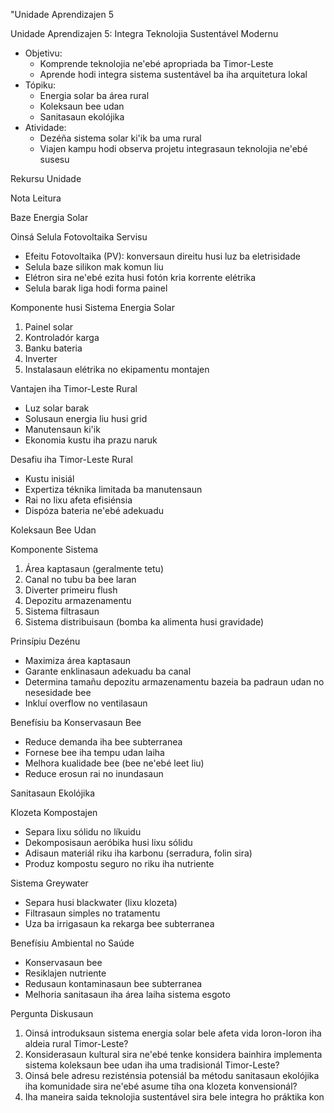 "Unidade Aprendizajen 5

Unidade Aprendizajen 5: Integra Teknolojia Sustentável Modernu
- Objetivu:
  * Komprende teknolojia ne'ebé apropriada ba Timor-Leste
  * Aprende hodi integra sistema sustentável ba iha arquitetura lokal
- Tópiku:
  * Energia solar ba área rural
  * Koleksaun bee udan
  * Sanitasaun ekolójika
- Atividade:
  * Dezéña sistema solar ki'ik ba uma rural
  * Viajen kampu hodi observa projetu integrasaun teknolojia ne'ebé susesu

Rekursu Unidade

Nota Leitura

Baze Energia Solar

Oinsá Selula Fotovoltaika Servisu
- Efeitu Fotovoltaika (PV): konversaun direitu husi luz ba eletrisidade
- Selula baze silikon mak komun liu
- Elétron sira ne'ebé ezita husi fotón kria korrente elétrika
- Selula barak liga hodi forma painel

Komponente husi Sistema Energia Solar
1. Painel solar
2. Kontroladór karga
3. Banku bateria
4. Inverter
5. Instalasaun elétrika no ekipamentu montajen

Vantajen iha Timor-Leste Rural
- Luz solar barak
- Solusaun energia liu husi grid
- Manutensaun ki'ik
- Ekonomia kustu iha prazu naruk

Desafiu iha Timor-Leste Rural
- Kustu inisiál
- Expertiza téknika limitada ba manutensaun
- Rai no lixu afeta efisiénsia
- Dispóza bateria ne'ebé adekuadu

Koleksaun Bee Udan

Komponente Sistema
1. Área kaptasaun (geralmente tetu)
2. Canal no tubu ba bee laran
3. Diverter primeiru flush
4. Depozitu armazenamentu
5. Sistema filtrasaun
6. Sistema distribuisaun (bomba ka alimenta husi gravidade)

Prinsípiu Dezénu
- Maximiza área kaptasaun
- Garante enklinasaun adekuadu ba canal
- Determina tamañu depozitu armazenamentu bazeia ba padraun udan no nesesidade bee
- Inkluí overflow no ventilasaun

Benefísiu ba Konservasaun Bee
- Reduce demanda iha bee subterranea
- Fornese bee iha tempu udan laiha
- Melhora kualidade bee (bee ne'ebé leet liu)
- Reduce erosun rai no inundasaun

Sanitasaun Ekolójika

Klozeta Kompostajen
- Separa lixu sólidu no líkuidu
- Dekomposisaun aeróbika husi lixu sólidu
- Adisaun materiál riku iha karbonu (serradura, folin sira)
- Produz kompostu seguro no riku iha nutriente

Sistema Greywater
- Separa husi blackwater (lixu klozeta)
- Filtrasaun simples no tratamentu
- Uza ba irrigasaun ka rekarga bee subterranea

Benefísiu Ambiental no Saúde
- Konservasaun bee
- Resiklajen nutriente
- Redusaun kontaminasaun bee subterranea
- Melhoria sanitasaun iha área laiha sistema esgoto

Pergunta Diskusaun

1. Oinsá introduksaun sistema energia solar bele afeta vida loron-loron iha aldeia rural Timor-Leste?
2. Konsiderasaun kultural sira ne'ebé tenke konsidera bainhira implementa sistema koleksaun bee udan iha uma tradisionál Timor-Leste?
3. Oinsá bele adresu rezisténsia potensiál ba métodu sanitasaun ekolójika iha komunidade sira ne'ebé asume tiha ona klozeta konvensionál?
4. Iha maneira saida teknolojia sustentável sira bele integra ho práktika kon